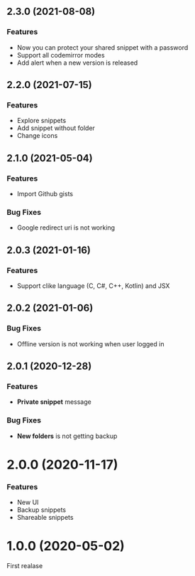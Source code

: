 ## 2.3.0 (2021-08-08) 

### Features
* Now you can protect your shared snippet with a password
* Support all codemirror modes
* Add alert when a new version is released

## 2.2.0 (2021-07-15)

### Features
* Explore snippets
* Add snippet without folder
* Change icons

## 2.1.0 (2021-05-04)

### Features
* Import Github gists

### Bug Fixes
* Google redirect uri is not working


## 2.0.3 (2021-01-16)

### Features
* Support clike language (C, C#, C++, Kotlin) and JSX


## 2.0.2 (2021-01-06)

### Bug Fixes
* Offline version is not working when user logged in


## 2.0.1 (2020-12-28)

### Features
* **Private snippet** message

### Bug Fixes
* **New folders** is not getting backup


# 2.0.0 (2020-11-17)

### Features
* New UI
* Backup snippets
* Shareable snippets


# 1.0.0 (2020-05-02)

First realase